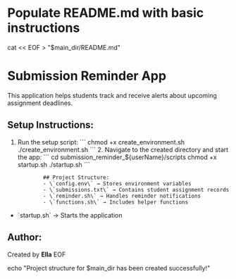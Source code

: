 
# Populate README.md with basic instructions
cat << EOF > "$main_dir/README.md"
# Submission Reminder App

This application helps students track and receive alerts about upcoming assignment deadlines.

## Setup Instructions:
1. Run the setup script:
   \`\`\`
      chmod +x create_environment.sh
         ./create_environment.sh
	    \`\`\`
	    2. Navigate to the created directory and start the app:
	       \`\`\`
	          cd submission_reminder_${userName}/scripts
		     chmod +x startup.sh
		        ./startup.sh
			   \`\`\`

			   ## Project Structure:
			   - \`config.env\` → Stores environment variables
			   - \`submissions.txt\` → Contains student assignment records
			   - \`reminder.sh\` → Handles reminder notifications
			   - \`functions.sh\` → Includes helper functions
- \`startup.sh\` → Starts the application

## Author:
Created by **Ella**
EOF

echo "Project structure for $main_dir has been created successfully!"

